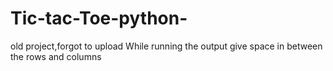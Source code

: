 # Tic-tac-Toe-python-
old project,forgot to upload
While running the output give space in between the rows and columns
